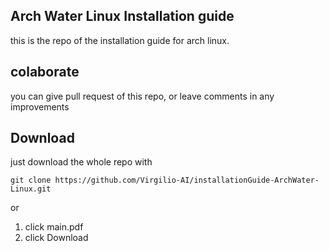 ## Arch Water Linux Installation guide
this is the repo of the installation guide for arch linux.

## colaborate
you can give pull request of this repo, or leave comments in any improvements

## Download
just download the whole repo with
```
git clone https://github.com/Virgilio-AI/installationGuide-ArchWater-Linux.git
```
or 
1. click main.pdf
2. click Download

